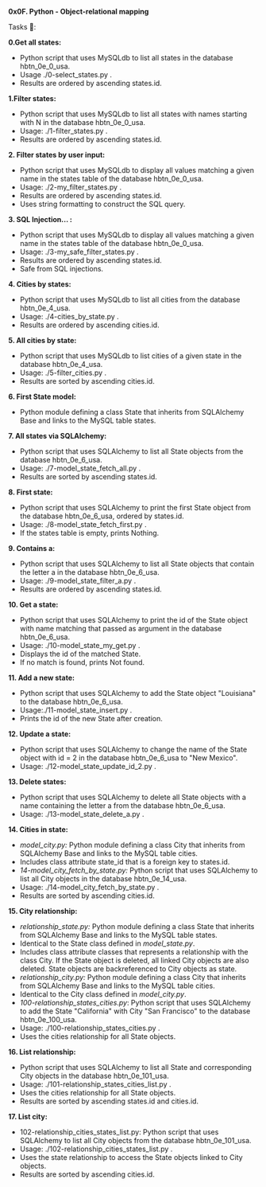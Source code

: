**0x0F. Python - Object-relational mapping**

Tasks 📃:

**0.Get all states:**
- Python script that uses MySQLdb to list all states in the database hbtn_0e_0_usa.
- Usage ./0-select_states.py <mysql username> <mysql password> <database name>.
- Results are ordered by ascending states.id.

**1.Filter states:**
- Python script that uses MySQLdb to list all states with names starting with N in the database hbtn_0e_0_usa.
- Usage:  ./1-filter_states.py <mysql username> <mysql password> <database name>.
- Results are ordered by ascending states.id.

**2. Filter states by user input:**
- Python script that uses MySQLdb to display all values matching a given name in the states table of the database hbtn_0e_0_usa.
- Usage: ./2-my_filter_states.py <mysql username> <mysql password> <database name> <state name searched>.
- Results are ordered by ascending states.id.
- Uses string formatting to construct the SQL query.

**3. SQL Injection... :**
- Python script that uses MySQLdb to display all values matching a given name in the states table of the database hbtn_0e_0_usa.
- Usage: ./3-my_safe_filter_states.py <mysql username> <mysql password> <database name> <state name searched>.
- Results are ordered by ascending states.id.
- Safe from SQL injections.

**4. Cities by states:**
- Python script that uses MySQLdb to list all cities from the database hbtn_0e_4_usa.
- Usage: ./4-cities_by_state.py <mysql username> <mysql password> <database name>.
- Results are ordered by ascending cities.id.

**5. All cities by state:**
- Python script that uses MySQLdb to list cities of a given state in the database hbtn_0e_4_usa.
- Usage: ./5-filter_cities.py <mysql username> <mysql password> <database name>.
- Results are sorted by ascending cities.id.

**6. First State model:**
- Python module defining a class State that inherits from SQLAlchemy Base and links to the MySQL table states.

**7. All states via SQLAlchemy:**
- Python script that uses SQLAlchemy to list all State objects from the database hbtn_0e_6_usa.
- Usage:  ./7-model_state_fetch_all.py <mysql username> <mysql password> <database name>.
- Results are sorted by ascending states.id.

**8. First state:**
- Python script that uses SQLAlchemy to print the first State object from the database hbtn_0e_6_usa, ordered by states.id.
- Usage: ./8-model_state_fetch_first.py <mysql username> <mysql password> <database name>.
- If the states table is empty, prints Nothing.

**9. Contains a:**
- Python script that uses SQLAlchemy to list all State objects that contain the letter a in the database hbtn_0e_6_usa.
- Usage: ./9-model_state_filter_a.py <mysql username> <mysql password> <database name>.
- Results are ordered by ascending states.id.

**10. Get a state:**
- Python script that uses SQLAlchemy to print the id of the State object with name matching that passed as argument in the database hbtn_0e_6_usa.
- Usage: ./10-model_state_my_get.py <mysql username> <mysql password> <database name> <state searched name>.
- Displays the id of the matched State.
- If no match is found, prints Not found.

**11. Add a new state:**
- Python script that uses SQLAlchemy to add the State object "Louisiana" to the database hbtn_0e_6_usa.
- Usage:./11-model_state_insert.py <mysql username> <mysql password> <database name>.
- Prints the id of the new State after creation.

**12. Update a state:**
- Python script that uses SQLAlchemy to change the name of the State object with id = 2 in the database hbtn_0e_6_usa to "New Mexico".
- Usage: ./12-model_state_update_id_2.py <mysql username> <mysql password> <database name>.

**13. Delete states:**
- Python script that uses SQLAlchemy to delete all State objects with a name containing the letter a from the database hbtn_0e_6_usa.
- Usage: ./13-model_state_delete_a.py <mysql username> <mysql password> <database name>.

**14. Cities in state:**
- *model_city.py:* Python module defining a class City that inherits from SQLAlchemy Base and links to the MySQL table cities.
- Includes class attribute state_id that is a foreign key to states.id.
- *14-model_city_fetch_by_state.py:* Python script that uses SQLAlchemy to list all City objects in the database hbtn_0e_14_usa.
- Usage: ./14-model_city_fetch_by_state.py <mysql username> <mysql password> <database name>.
- Results are sorted by ascending cities.id.

**15. City relationship:**
- *relationship_state.py:* Python module defining a class State that inherits from SQLAlchemy Base and links to the MySQL table states.
- Identical to the State class defined in *model_state.py*.
- Includes class attribute classes that represents a relationship with the class City. If the State object is deleted, all linked City objects are also deleted. State objects are backreferenced to City objects as state.
- *relationship_city.py:* Python module defining a class City that inherits from SQLAlchemy Base and links to the MySQL table cities.
- Identical to the City class defined in *model_city.py*.
- *100-relationship_states_cities.py*: Python script that uses SQLAlchemy to add the State "California" with City "San Francisco" to the database hbtn_0e_100_usa.
- Usage: ./100-relationship_states_cities.py <mysql username> <mysql password> <database name>.
- Uses the cities relationship for all State objects.

**16. List relationship:**
- Python script that uses SQLAlchemy to list all State and corresponding City objects in the database hbtn_0e_101_usa.
- Usage: ./101-relationship_states_cities_list.py <mysql username> <mysql password> <database name>.
- Uses the cities relationship for all State objects.
- Results are sorted by ascending states.id and cities.id.

**17. List city:**
- 102-relationship_cities_states_list.py: Python script that uses SQLAlchemy to list all City objects from the database hbtn_0e_101_usa.
- Usage: ./102-relationship_cities_states_list.py <mysql username> <mysql password> <database name>.
- Uses the state relationship to access the State objects linked to City objects.
- Results are sorted by ascending cities.id.
